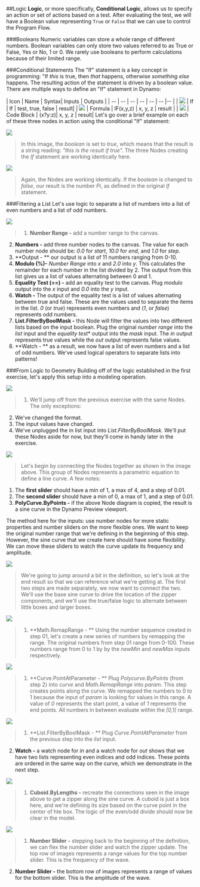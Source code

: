 ##Logic
**Logic**, or more specifically, **Conditional Logic**, allows us to specify an action or set of actions based on a test. After evaluating the test, we will have a Boolean value representing ```True``` or ```False``` that we can use to control the Program Flow.

###Booleans
Numeric variables can store a whole range of different numbers. Boolean variables can only store two values referred to as True or False, Yes or No, 1 or 0. We rarely use booleans to perform calculations because of their limited range.

###Conditional Statements
The "If" statement is a key concept in programming: "If *this* is true, then *that* happens, otherwise *something else* happens. The resulting action of the statement is driven by a boolean value. There are multiple ways to define an "If" statement in Dynamo:

| Icon | Name | Syntax| Inputs | Outputs |
| -- | -- | -- | -- | -- | -- |-- |
| ![](../images/icons/DSCoreNodesUI-Logic-If-Large.png) | If | If | test, true, false | result|
| ![](../images/icons/DSCoreNodesUI-Formula-Large.png) | Formula | IF(x,y,z) | x, y, z | result |
| ![](../images/icons/Dynamo-Nodes-CodeBlockNodeModel-Large.png) | Code Block | (x?y:z)| x, y, z | result|
Let's go over a brief example on each of these three nodes in action using the conditional "If" statement:

![](images/4-3/Ifs.png)
> In this image, the *boolean* is set to *true*, which means that the result is a string reading: *"this is the result if true".*  The three Nodes creating the *If* statement are working identically here.

![](images/4-3/Ifs2.png)
> Again, the Nodes are working identically.  If the *boolean* is changed to *false*, our result is the number *Pi*, as defined in the original *If* statement.

###Filtering a List
Let's use logic to separate a list of numbers into a list of even numbers and a list of odd numbers.

![](images/4-3/01.png)
> 1. **Number Range -** add a number range to the canvas.
2. **Numbers -** add three number nodes to the canvas.  The value for each number node should be: *0.0* for *start*, *10.0* for *end*, and *1.0* for *step*.
3. **Output - ** our output is a list of 11 numbers ranging from 0-10.
4. **Modulo (%)-** *Number Range* into *x* and *2.0* into *y*.  This calculates the remainder for each number in the list divided by 2. The output from this list gives us a list of values alternating between 0 and 1.
5. **Equality Test (==) -** add an equality test to the canvas.  Plug *modulo* output into the *x* input and *0.0* into the *y* input.
6. **Watch -** The output of the equality test is a list of values alternating between true and false.  These are the values used to separate the items in the list.  *0* (or *true*) represents even numbers and (*1*, or *false*) represents odd numbers.
6. **List.FilterByBoolMask -** this Node will filter the values into two different lists based on the input boolean.  Plug the original *number range* into the *list* input and the *equality test** output into the *mask* input.  The *in* output represents true values while the *out* output represents false values.
7. **Watch - ** as a result, we now have a list of even numbers and a list of odd numbers. We've used logical operators to separate lists into patterns!

###From Logic to Geometry
Building off of the logic established in the first exercise, let's apply this setup into a modeling operation.

![](images/4-3/02.png)
> 1. We'll jump off from the previous exercise with the same Nodes.  The only exceptions:
2. We've changed the format.
3. The input values have changed.
4. We've unplugged the in list input into *List.FilterByBoolMask*. We'll put these Nodes aside for now, but they'll come in handy later in the exercise.

![](images/4-3/03.png)
> Let's begin by connecting the Nodes together as shown in the image above. This group of Nodes represents a parametric equation to define a line curve. A few notes:
1. The **first slider** should have a min of 1, a max of 4, and a step of 0.01.
2. The **second slider** should have a min of 0, a max of 1, and a step of 0.01.
3. **PolyCurve.ByPoints -** if the above Node diagram is copied, the result is a sine curve in the Dynamo Preview viewport.

The method here for the inputs: use number nodes for more static properties and number sliders on the more flexible ones.  We want to keep the original number range that we're defining in the beginning of this step.  However, the sine curve that we create here should have some flexibility.  We can move these sliders to watch the curve update its frequency and amplitude.

![](images/4-3/04.png)
> We're going to jump around a bit in the definition, so let's look at the end result so that we can reference what we're getting at.  The first two steps are made separately, we now want to connect the two.  We'll use the base sine curve to drive the location of the zipper components, and we'll use the true/false logic to alternate between little boxes and larger boxes.

![](images/4-3/05.png)
> 1. **Math.RemapRange - ** Using the number sequence created in step 01, let's create a new series of numbers by remapping the range.  The original numbers from step 01 range from 0-100.  These numbers range from 0 to 1 by by the *newMin* and *newMax* inputs respectively.

![](images/4-3/06.png)
> 1. **Curve.PointAtParameter - ** Plug *Polycurve.ByPoints* (from step 2) into *curve* and *Math.RemapRange* into *param*. This step creates points along the curve. We remapped the numbers to 0 to 1 because the input of *param* is looking for values in this range.  A value of *0* represents the start point, a value of *1* represents the end points.  All numbers in between evaluate within the *[0,1]* range.

![](images/4-3/07.png)
> 1. **List.FilterByBoolMask - ** Plug *Curve.PointAtParameter* from the previous step into the *list* input.
2. **Watch -** a watch node for *in* and a watch node for *out* shows that we have two lists representing even indices and odd indices.  These points are ordered in the same way on the curve, which we demonstrate in the next step.

![](images/4-3/08.png)
> 1. **Cuboid.ByLengths -** recreate the connections seen in the image above to get a zipper along the sine curve. A cuboid is just a box here, and we're defining its size based on the curve point in the center of hte box.  The logic of the even/odd divide should now be clear in the model.

![](images/4-3/matrix.png)
> 1. **Number Slider -** stepping back to the beginning of the definition, we can flex the number slider and watch the zipper update.  The top row of images represents a range values for the top number slider. This is the frequency of the wave.
2. **Number Slider -** the bottom row of images represents a range of values for the bottom slider.  This is the amplitude of the wave.

